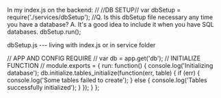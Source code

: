 In my index.js on the backend:
// //DB SETUP//
var dbSetup = require('./services/dbSetup'); //Q. Is this dbSetup file necessary any time you have a database? A. It's a good idea to include it when you have SQL databases.
dbSetup.run();



dbSetup.js  --- living with index.js or in service folder


// APP AND CONFIG REQUIRE //
var db = app.get('db');
// INITIALIZE FUNCTION //
module.exports = {
  run: function() {
    console.log('Initializing database');
    db.initialize.tables_initialize(function(err, table) {
      if (err) {
        console.log('Some tables failed to create');
      } else {
        console.log('Tables successfully initialized');
      }
    });
  }
};
